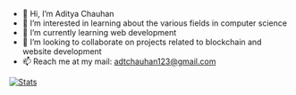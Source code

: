 - 👋 Hi, I’m Aditya Chauhan
- 👀 I’m interested in learning about the various fields in computer science
- 🌱 I’m currently learning web development
- 💞️ I’m looking to collaborate on projects related to blockchain and website development
- 📫 Reach me at my mail: adtchauhan123@gmail.com

[![Stats](https://github-readme-stats.vercel.app/api?username=eddychn&hide=prs,issues,contribs)](https://github.com/anuraghazra/github-readme-stats)
